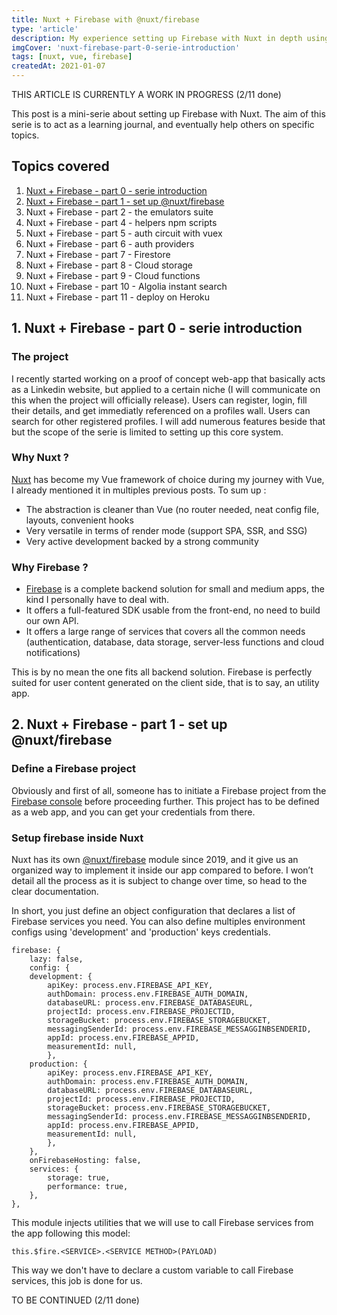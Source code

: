 ```yaml
---
title: Nuxt + Firebase with @nuxt/firebase
type: 'article'
description: My experience setting up Firebase with Nuxt in depth using @nuxt/firebase
imgCover: 'nuxt-firebase-part-0-serie-introduction'
tags: [nuxt, vue, firebase]
createdAt: 2021-01-07
---
```


THIS ARTICLE IS CURRENTLY A WORK IN PROGRESS (2/11 done)

This post is a mini-serie about setting up Firebase with Nuxt. The aim of this serie is to act as a learning journal, and eventually help others on specific topics.

## Topics covered

1. [Nuxt + Firebase - part 0 - serie introduction](#1-nuxt--firebase---part-0---serie-introduction)
2. [Nuxt + Firebase - part 1 - set up @nuxt/firebase](#2-nuxt--firebase---part-1---set-up-nuxtfirebase)
3. Nuxt + Firebase - part 2 - the emulators suite
4. Nuxt + Firebase - part 4 - helpers npm scripts
5. Nuxt + Firebase - part 5 - auth circuit with vuex
6. Nuxt + Firebase - part 6 - auth providers
7. Nuxt + Firebase - part 7 - Firestore
8. Nuxt + Firebase - part 8 - Cloud storage
9. Nuxt + Firebase - part 9 - Cloud functions
10. Nuxt + Firebase - part 10 - Algolia instant search
11. Nuxt + Firebase - part 11 - deploy on Heroku

## 1. Nuxt + Firebase - part 0 - serie introduction

### The project

I recently started working on a proof of concept web-app that basically acts as a Linkedin website, but applied to a certain niche (I will communicate on this when the project will officially release). Users can register, login, fill their details, and get immediatly referenced on a profiles wall. Users can search for other registered profiles. I will add numerous features beside that but the scope of the serie is limited to setting up this core system.

### Why Nuxt ?

[Nuxt](https://nuxtjs.org/) has become my Vue framework of choice during my journey with Vue, I already mentioned it in multiples previous posts. To sum up : 

* The abstraction is cleaner than Vue (no router needed, neat config file, layouts, convenient hooks
* Very versatile in terms of render mode (support SPA, SSR, and SSG)
* Very active development backed by a strong community

### Why Firebase ?

* [Firebase](https://firebase.google.com/) is a complete backend solution for small and medium apps, the kind I personally have to deal with.
* It offers a full-featured SDK usable from the front-end, no need to build our own API.
* It offers a large range of services that covers all the common needs (authentication, database, data storage, server-less functions and cloud notifications)

This is by no mean the one fits all backend solution. Firebase is perfectly suited for user content generated on the client side, that is to say, an utility app.

## 2. Nuxt + Firebase - part 1 - set up @nuxt/firebase

### Define a Firebase project

Obviously and first of all, someone has to initiate a Firebase project from the [Firebase console](https://console.firebase.google.com/) before proceeding further. This project has to be defined as a web app, and you can get your credentials from there.

### Setup firebase inside Nuxt

Nuxt has its own [@nuxt/firebase](https://firebase.nuxtjs.org/) module since 2019, and it give us an organized way to implement it inside our app compared to before.
I won’t detail all the process as it is subject to change over time, so head to the clear documentation.

In short, you just define an object configuration that declares a list of Firebase services you need.
You can also define multiples environment configs using 'development' and 'production' keys credentials.


```js{}[nuxt.config.js]
firebase: {
    lazy: false,
    config: {
    development: {
        apiKey: process.env.FIREBASE_API_KEY,
        authDomain: process.env.FIREBASE_AUTH_DOMAIN,
        databaseURL: process.env.FIREBASE_DATABASEURL,
        projectId: process.env.FIREBASE_PROJECTID,
        storageBucket: process.env.FIREBASE_STORAGEBUCKET,
        messagingSenderId: process.env.FIREBASE_MESSAGGINBSENDERID,
        appId: process.env.FIREBASE_APPID,
        measurementId: null,
        },
    production: {
        apiKey: process.env.FIREBASE_API_KEY,
        authDomain: process.env.FIREBASE_AUTH_DOMAIN,
        databaseURL: process.env.FIREBASE_DATABASEURL,
        projectId: process.env.FIREBASE_PROJECTID,
        storageBucket: process.env.FIREBASE_STORAGEBUCKET,
        messagingSenderId: process.env.FIREBASE_MESSAGGINBSENDERID,
        appId: process.env.FIREBASE_APPID,
        measurementId: null,
        },
    },
    onFirebaseHosting: false,
    services: {
        storage: true,
        performance: true,
    },
},
```
This module injects utilities that we will use to call Firebase services from the app following this model:

```js{}
this.$fire.<SERVICE>.<SERVICE METHOD>(PAYLOAD)
```

This way we don't have to declare a custom variable to call Firebase services, this job is done for us.

TO BE CONTINUED  (2/11 done)

